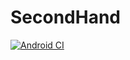 # SecondHand
[![Android CI](https://github.com/rrfadilah/FinalProject-G1/actions/workflows/ci.yml/badge.svg?branch=master)](https://github.com/rrfadilah/FinalProject-G1/actions/workflows/ci.yml)
